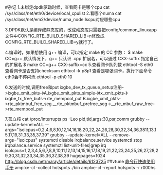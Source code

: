 #杂记
1.未绑定dpdk驱动时候，查看网卡是哪个cpu 
cat /sys/class/net/eth0/device/local_cpulist
2.看哪个numa
cat /sys/class/net/em2/device/numa_node
lscpu对应哪些cpu

3.DPDK默认是编译成静态库的，改成动态库只需要把config/common_linuxapp文件中CONFIG_RTE_BUILD_SHARED_LIB=n修改成CONFIG_RTE_BUILD_SHARED_LIB=y就行了。


4.编译时，如果想使用 g++ 编译，可以指定 make 的 CC 参数：
    $ make CC=g++
    默认情况下，g++ 只认识 .cpp 扩展名，可以通过 CXX-suffix 指定自己的扩展名
    $ make CC=g++ CXX-suffix=cc
5.查看网卡队列数
 ethtool -S eth0
查看网卡是否支持checksum
 ethtool -k p8p1
查看是哪张网卡，执行下面命令 eth0会不停闪烁
 ethtool -p eth0 10

6.发送的时候,调用free和put
ixgbe_dev_tx_queue_setup注册->ixgbe_xmit_pkts-》A.ixgbe_xmit_pkts_simple-》tx_xmit_pkts-》ixgbe_tx_free_bufs->rte_mempool_put
B.ixgbe_xmit_pkts->rte_pktmbuf_free_seg  __rte_pktmbuf_prefree_seg->__rte_mbuf_raw_free->rte_mempool_put

7.孤立核
  cat /proc/interrupts 
   ps -Leo pid,tid,args:30,psr,comm
 grubby --update-kernel=ALL --args="isolcpus=0,2,4,6,8,10,12,14,16,18,20,22,24,26,28,30,32,34,36,3811,13,15,17,19,31,33,35,37,39"
 grubby --update-kernel=ALL --remove-args="isolcpus"
 systemctl disable irqbalance.service
 systemctl stop irqbalance.service
 systemctl list-unit-files|grep irq
 isolcpus=1,2,3,4,5,6,7,8,9,10,11,12,13,14,15,16,17,18,19,21,22,23,24,25,26,27,28,29,30,31,32,33,34,35,36,37,38,39 hugepages=1024
   http://blog.csdn.net/maray/article/details/6123725
##vtune
[命令行快速使用手册](https://software.intel.com/zh-cn/blogs/2010/11/10/amplxe-cl/)
amplxe-cl -collect hotspots ./bin
amplxe-cl -report hotspots -r r000hs 
